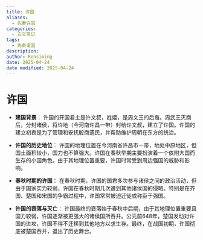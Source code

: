 ```yaml
---
title: 许国
aliases:
  - 先秦许国
categories:
  - 古文笔记
tags:
  - 先秦诸国
description: 
author: Rensiming
date: 2025-04-24
date modified: 2025-04-24
---
```


# 许国

- **建国背景**： 许国的开国君主是许文叔，姓姬，是周文王的后裔。周武王灭商后，分封诸侯，将许地（今河南许昌一带）封给许文叔，建立了许国。许国的建立初衷是为了管理和安抚殷商遗民，并帮助维护周朝在东方的统治。
    
- **许国的历史地位**： 许国的地理位置在今河南省许昌市一带，地处中原地区，但国土面积较小，国力也不算强大。许国在春秋早期主要扮演着一个依附大国而生存的小国角色。由于其地理位置重要，许国时常受到周边强国的威胁和影响。
    
- **春秋时期的许国**： 在春秋时期，许国的国君多次参与诸侯之间的政治活动，但由于国家实力较弱，许国在春秋时期几次遭到其他诸侯国的侵略。特别是在齐国、楚国和宋国的争霸过程中，许国常常被迫迁徙或称臣于强国。
    
- **许国的衰落与灭亡**： 许国最终的衰落始于春秋中后期，由于其地理位置重要且国力较弱，许国逐渐被更强大的诸侯国所吞并。公元前648年，楚国发动对许国的进攻，许国不得不迁移到其他地方以求生存。最终，在战国初期，许国彻底被楚国吞并，退出了历史舞台。
